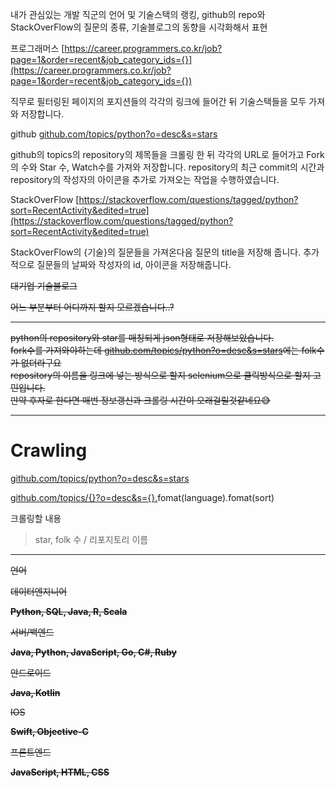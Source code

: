 내가 관심있는 개발 직군의 언어 및 기술스택의 랭킹, github의 repo와 StackOverFlow의 질문의 종류, 기술블로그의 동향을 시각화해서 표현

프로그래머스 [﻿https://career.programmers.co.kr/job?page=1&order=recent&job_category_ids={}](https://career.programmers.co.kr/job?page=1&order=recent&job_category_ids={})

직무로 필터링된 페이지의 포지션들의 각각의 링크에 들어간 뒤 기술스택들을 모두 가져와 저장합니다.

github [﻿github.com/topics/python?o=desc&s=stars](https://github.com/topics/python?o=desc&s=stars) 

github의 topics의 repository의 제목들을 크롤링 한 뒤 각각의 URL로 들어가고 Fork의 수와 Star 수, Watch수를 가져와 저장합니다.
repository의 최근 commit의 시간과 repository의 작성자의 아이콘을 추가로 가져오는 작업을 수행하였습니다.

StackOverFlow [﻿https://stackoverflow.com/questions/tagged/python?sort=RecentActivity&edited=true](https://stackoverflow.com/questions/tagged/python?sort=RecentActivity&edited=true)

StackOverFlow의 {기술}의 질문들을 가져온다음 질문의 title을 저장해 줍니다.
추가적으로 질문들의 날짜와 작성자의 id, 아이콘을 저장해줍니다.

~~대기업 기술블로그~~

~~어느 부분부터 어디까지 할지 모르겠습니다..?~~

---

~~python의 repository와 star를 매칭되게 json형태로 저장해보았습니다.</br>~~
~~fork수를 가져와야하는데 [﻿github.com/topics/python?o=desc&s=stars](https://github.com/topics/python?o=desc&s=stars)에는 folk수가 없더라구요</br>~~
~~repository의 이름을 링크에 넣는 방식으로 할지 selenium으로 클릭방식으로 할지 고민입니다.</br>~~
~~만약 후자로 한다면 매번 정보갱신과 크롤링 시간이 오래걸릴것같네요😅~~

---

# Crawling

[﻿github.com/topics/python?o=desc&s=stars](https://github.com/topics/python?o=desc&s=stars) 

[﻿github.com/topics/{}?o=desc&s={}.](https://github.com/topics/python?o=desc&s=forks)fomat(language).fomat(sort) 

크롤링할 내용

> star, folk 수 / 리포지토리 이름

---

~~언어~~

~~데이터엔지니어~~

~~**Python, SQL, Java, R, Scala**~~

~~서버/백엔드~~

~~**Java, Python, JavaScript, Go, C#, Ruby**~~

~~안드로이드~~

~~**Java, Kotlin**~~

~~IOS~~

~~**Swift, Objective-C**~~

~~프론트엔드~~

~~**JavaScript, HTML, CSS**~~
